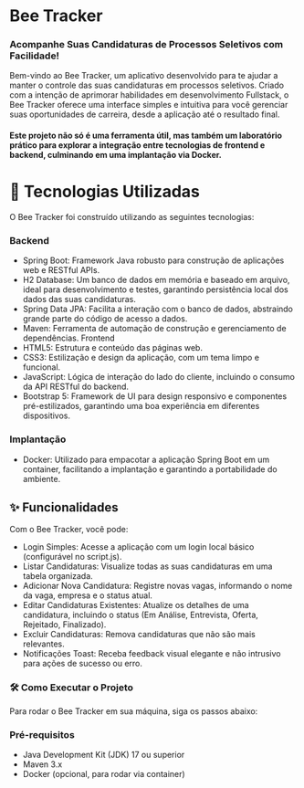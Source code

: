 # Bee Tracker

### Acompanhe Suas Candidaturas de Processos Seletivos com Facilidade!
 Bem-vindo ao Bee Tracker, um aplicativo desenvolvido para te ajudar a manter o controle das suas candidaturas em processos seletivos. Criado com a intenção de aprimorar habilidades em desenvolvimento Fullstack, o Bee Tracker oferece uma interface simples e intuitiva para você gerenciar suas oportunidades de carreira, desde a aplicação até o resultado final.

#### Este projeto não só é uma ferramenta útil, mas também um laboratório prático para explorar a integração entre tecnologias de frontend e backend, culminando em uma implantação via Docker.

# 🚀 Tecnologias Utilizadas
O Bee Tracker foi construído utilizando as seguintes tecnologias:

### Backend
* Spring Boot: Framework Java robusto para construção de aplicações web e RESTful APIs.
* H2 Database: Um banco de dados em memória e baseado em arquivo, ideal para desenvolvimento e testes, garantindo persistência local dos dados das suas candidaturas.
* Spring Data JPA: Facilita a interação com o banco de dados, abstraindo grande parte do código de acesso a dados.
* Maven: Ferramenta de automação de construção e gerenciamento de dependências.
Frontend
* HTML5: Estrutura e conteúdo das páginas web.
* CSS3: Estilização e design da aplicação, com um tema limpo e funcional.
* JavaScript: Lógica de interação do lado do cliente, incluindo o consumo da API RESTful do backend.
* Bootstrap 5: Framework de UI para design responsivo e componentes pré-estilizados, garantindo uma boa experiência em diferentes dispositivos.

### Implantação
* Docker: Utilizado para empacotar a aplicação Spring Boot em um container, facilitando a implantação e garantindo a portabilidade do ambiente.

## ✨ Funcionalidades
Com o Bee Tracker, você pode:

* Login Simples: Acesse a aplicação com um login local básico (configurável no script.js).
* Listar Candidaturas: Visualize todas as suas candidaturas em uma tabela organizada.
* Adicionar Nova Candidatura: Registre novas vagas, informando o nome da vaga, empresa e o status atual.
* Editar Candidaturas Existentes: Atualize os detalhes de uma candidatura, incluindo o status (Em Análise, Entrevista, Oferta, Rejeitado, Finalizado).
* Excluir Candidaturas: Remova candidaturas que não são mais relevantes.
* Notificações Toast: Receba feedback visual elegante e não intrusivo para ações de sucesso ou erro.

### 🛠️ Como Executar o Projeto
Para rodar o Bee Tracker em sua máquina, siga os passos abaixo:

### Pré-requisitos
* Java Development Kit (JDK) 17 ou superior
* Maven 3.x
* Docker (opcional, para rodar via container)